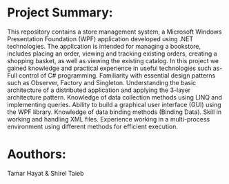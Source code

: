 
# Project Summary:
This repository contains a store management system, a Microsoft Windows Presentation Foundation (WPF) application developed using .NET technologies. The application is intended for managing a bookstore, includes placing an order, viewing and tracking existing orders, creating a shopping basket, as well as viewing the existing catalog.
In this project we gained knowledge and practical experience in useful technologies such as-
Full control of C# programming.
Familiarity with essential design patterns such as Observer, Factory and Singleton.
Understanding the basic architecture of a distributed application and applying the 3-layer architecture pattern.
Knowledge of data collection methods using LINQ and implementing queries.
Ability to build a graphical user interface (GUI) using the WPF library.
Knowledge of data binding methods (Binding Data).
Skill in working and handling XML files.
Experience working in a multi-process environment using different methods for efficient execution.

# Aouthors:
Tamar Hayat & Shirel Taieb
